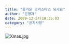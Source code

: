 ```yaml
---
title: "즐거운 크리스마스 되세요"
author: "운영자"
date: 2009-12-24T18:35:03
category: "공지사항"
---
```


![Xmas.jpg](/files/attach/images/1585/596/001/b0df972ba56bd6d2d48322d85c441820.)

